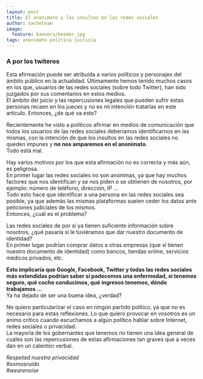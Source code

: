 ```yaml
---
layout: post
title: El anonimato y los insultos en las redes sociales
author: nacheteam
image:
  feature: banners/header.jpg
tags: anonimato política justicia
---
```


### A por los twiteros

Esta afirmación puede ser atribuida a varios políticos y personajes del ámbito público en la actualidad. Últimamente hemos tenido muchos casos en los que, usuarios de las redes sociales (sobre todo Twitter), han sido juzgados por sus comentarios en estos medios.  
El ámbito del juicio y las repercusiones legales que pueden sufrir estas personas recaen en los jueces y no es mi intención tratarlas en este artículo. Entonces, ¿de qué va esto?  

Recientemente he visto a políticos afirmar en medios de comunicación que todos los usuarios de las redes sociales deberíamos identificarnos en las mismas, con la intención de que los insultos en las redes sociales no queden impunes y **no nos amparemos en el anonimato**.  
Todo está mal.  

Hay varios motivos por los que esta afirmación no es correcta y más aún, es peligrosa.  
En primer lugar las redes sociales no son anónimas, ya que hay muchos factores que nos identifican y se nos piden o se obtienen de nosotros, por ejemplo: número de teléfono, dirección, IP ...  
Todo esto hace que identificar a una persona en las redes sociales sea posible, ya que además las mismas plataformas suelen ceder los datos ante peticiones judiciales de los mismos.  
Entonces, ¿cuál es el problema?  

Las redes sociales de por sí ya tienen suficiente información sobre nosotros, ¿qué pasaría si le tuviéramos que dar nuestro documento de identidad?  
En primer lugar podrían comprar datos a otras empresas (que sí tienen nuestro documento de identidad) como bancos, tiendas online, servicios médicos privados, etc.  

**Esto implicaría que Google, Facebook, Twitter y todas las redes sociales más extendidas podrían saber si padecemos una enfermedad, si tenemos seguro, qué coche conducimos, qué ingresos tenemos, dónde trabajamos ...**  
Ya ha dejado de ser una buena idea, ¿verdad?

No quiero particularizar el caso en ningún partido político, ya que no es necesario para estas reflexiones. Lo que quiero provocar en vosotros es un ánimo crítico cuando escuchamos a algún político hablar sobre Internet, redes sociales o privacidad.  
La mayoría de los gobernantes que tenemos no tienen una idea general de cuáles son las repercusiones de estas afirmaciones tan graves que a veces dan en un calentón verbal.  

_Respetad nuestra privacidad_  
_\#somosruido_  
_\#wearenoise_
